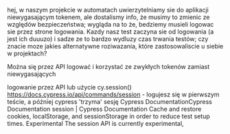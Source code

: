hej, w naszym projekcie w automatach uwierzytelniamy sie do aplikacji niewygasającym tokenem, ale dostalismy info, że musimy to zmienic ze względów bezpieczeństwa; wygląda na to że, bedziemy musieli logowac sie przez strone logowania. Kazdy nasz test zaczyna sie od logowania (a jest ich duuuzo) i sadze ze to bardzo wydluzy czas trwania testów; czy znacie moze jakies alternatywne roziwazania, które zastosowaliscie u siebie w projektach?

Można się przez API logować i korzystać ze zwykłych tokenów zamiast niewygasających


logowanie przez API 
lub
użycie cy.session() https://docs.cypress.io/api/commands/session - logujesz się w pierwszym teście, a później cypress 'trzyma' sesję
Cypress DocumentationCypress Documentation
session | Cypress Documentation
Cache and restore cookies, localStorage, and sessionStorage in order to reduce test setup times. Experimental The session API is currently experimental,
